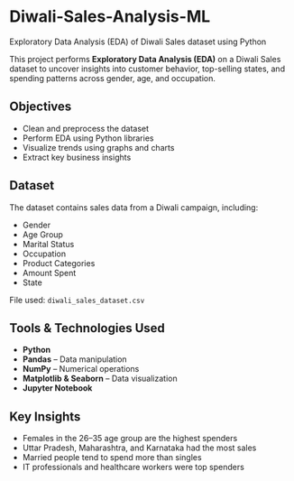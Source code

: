 # Diwali-Sales-Analysis-ML
Exploratory Data Analysis (EDA) of Diwali Sales dataset using Python


This project performs **Exploratory Data Analysis (EDA)** on a Diwali Sales dataset to uncover insights into customer behavior, top-selling states, and spending patterns across gender, age, and occupation.

##  Objectives

- Clean and preprocess the dataset
- Perform EDA using Python libraries
- Visualize trends using graphs and charts
- Extract key business insights

##  Dataset

The dataset contains sales data from a Diwali campaign, including:
- Gender
- Age Group
- Marital Status
- Occupation
- Product Categories
- Amount Spent
- State

File used: `diwali_sales_dataset.csv`

##  Tools & Technologies Used

- **Python**
- **Pandas** – Data manipulation
- **NumPy** – Numerical operations
- **Matplotlib & Seaborn** – Data visualization
- **Jupyter Notebook**

##  Key Insights

- Females in the 26–35 age group are the highest spenders
- Uttar Pradesh, Maharashtra, and Karnataka had the most sales
- Married people tend to spend more than singles
- IT professionals and healthcare workers were top spenders




